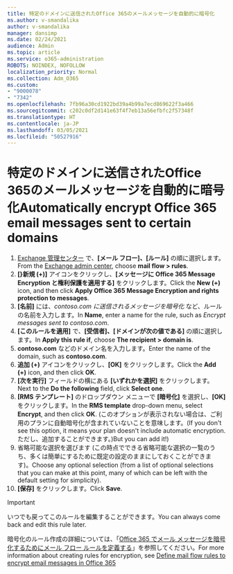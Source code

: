 ```yaml
---
title: 特定のドメインに送信されたOffice 365のメールメッセージを自動的に暗号化
ms.author: v-smandalika
author: v-smandalika
manager: dansimp
ms.date: 02/24/2021
audience: Admin
ms.topic: article
ms.service: o365-administration
ROBOTS: NOINDEX, NOFOLLOW
localization_priority: Normal
ms.collection: Adm_O365
ms.custom:
- "9000078"
- "7342"
ms.openlocfilehash: 7fb96a30cd1922bd39a4b99a7ecd869622f3a466
ms.sourcegitcommit: c202c0df2d141e63f4f7eb13a56efbfc2f57348f
ms.translationtype: HT
ms.contentlocale: ja-JP
ms.lasthandoff: 03/05/2021
ms.locfileid: "50527916"
---
```

# <a name="automatically-encrypt-office-365-email-messages-sent-to-certain-domains"></a><span data-ttu-id="198af-102">特定のドメインに送信されたOffice 365のメールメッセージを自動的に暗号化</span><span class="sxs-lookup"><span data-stu-id="198af-102">Automatically encrypt Office 365 email messages sent to certain domains</span></span>

1. <span data-ttu-id="198af-103">[Exchange 管理センター](https://outlook.office365.com/ecp/) で、**[メール フロー]、[ルール]** の順に選択します。</span><span class="sxs-lookup"><span data-stu-id="198af-103">From the [Exchange admin center](https://outlook.office365.com/ecp/), choose **mail flow > rules**.</span></span> 
2. <span data-ttu-id="198af-104">**[}新規 (+)]** アイコンをクリックし、**[メッセージに Office 365 Message Encryption と権利保護を適用する]** をクリックします。</span><span class="sxs-lookup"><span data-stu-id="198af-104">Click the **New (+)** icon, and then click **Apply Office 365 Message Encryption and rights protection to messages**.</span></span>
3. <span data-ttu-id="198af-105">**[名前]** には、*contoso.com に送信されるメッセージを暗号化* など、ルールの名前を入力します。</span><span class="sxs-lookup"><span data-stu-id="198af-105">In **Name**, enter a name for the rule, such as *Encrypt messages sent to contoso.com*.</span></span>
4. <span data-ttu-id="198af-106">**[このルールを適用]** で、**[受信者]、[ドメインが次の値である]** の順に選択します。</span><span class="sxs-lookup"><span data-stu-id="198af-106">In **Apply this rule if**, choose **The recipient > domain is**.</span></span> 
5. <span data-ttu-id="198af-107">**contoso.com** などのドメイン名を入力します。</span><span class="sxs-lookup"><span data-stu-id="198af-107">Enter the name of the domain, such as **contoso.com**.</span></span>
6. <span data-ttu-id="198af-108">**追加 (+)** アイコンをクリックし、**[OK]** をクリックします。</span><span class="sxs-lookup"><span data-stu-id="198af-108">Click the **Add (+)** icon, and then click **OK**.</span></span>
7. <span data-ttu-id="198af-109">**[次を実行]** フィールドの横にある **[いずれかを選択]** をクリックします。</span><span class="sxs-lookup"><span data-stu-id="198af-109">Next to the **Do the following** field, click **Select one**.</span></span> 
8. <span data-ttu-id="198af-110">**[RMS テンプレート]** のドロップダウン メニューで **[暗号化]** を選択し、**[OK]** をクリックします。</span><span class="sxs-lookup"><span data-stu-id="198af-110">In the **RMS template** drop-down menu, select **Encrypt**, and then click **OK**.</span></span> <span data-ttu-id="198af-111">(このオプションが表示されない場合は、ご利用のプランに自動暗号化が含まれていないことを意味します。</span><span class="sxs-lookup"><span data-stu-id="198af-111">(If you don't see this option, it means your plan doesn't include automatic encryption.</span></span> <span data-ttu-id="198af-112">ただし、追加することができます。)</span><span class="sxs-lookup"><span data-stu-id="198af-112">But you can add it!)</span></span>
9. <span data-ttu-id="198af-113">省略可能な選択を選びます (この時点でできる省略可能な選択の一覧のうち、多くは簡単にするために既定の設定のままにしておくことができます)。</span><span class="sxs-lookup"><span data-stu-id="198af-113">Choose any optional selection (from a list of optional selections that you can make at this point, many of which can be left with the default setting for simplicity).</span></span>
10. <span data-ttu-id="198af-114">**[保存]** をクリックします。</span><span class="sxs-lookup"><span data-stu-id="198af-114">Click **Save**.</span></span>

> [!IMPORTANT]
> <span data-ttu-id="198af-115">いつでも戻ってこのルールを編集することができます。</span><span class="sxs-lookup"><span data-stu-id="198af-115">You can always come back and edit this rule later.</span></span>

<span data-ttu-id="198af-116">暗号化のルール作成の詳細については、「[Office 365 でメール メッセージを暗号化するためにメール フロー ルールを定義する](https://docs.microsoft.com/microsoft-365/compliance/define-mail-flow-rules-to-encrypt-email)」を参照してください。</span><span class="sxs-lookup"><span data-stu-id="198af-116">For more information about creating rules for encryption, see [Define mail flow rules to encrypt email messages in Office 365](https://docs.microsoft.com/microsoft-365/compliance/define-mail-flow-rules-to-encrypt-email)</span></span>